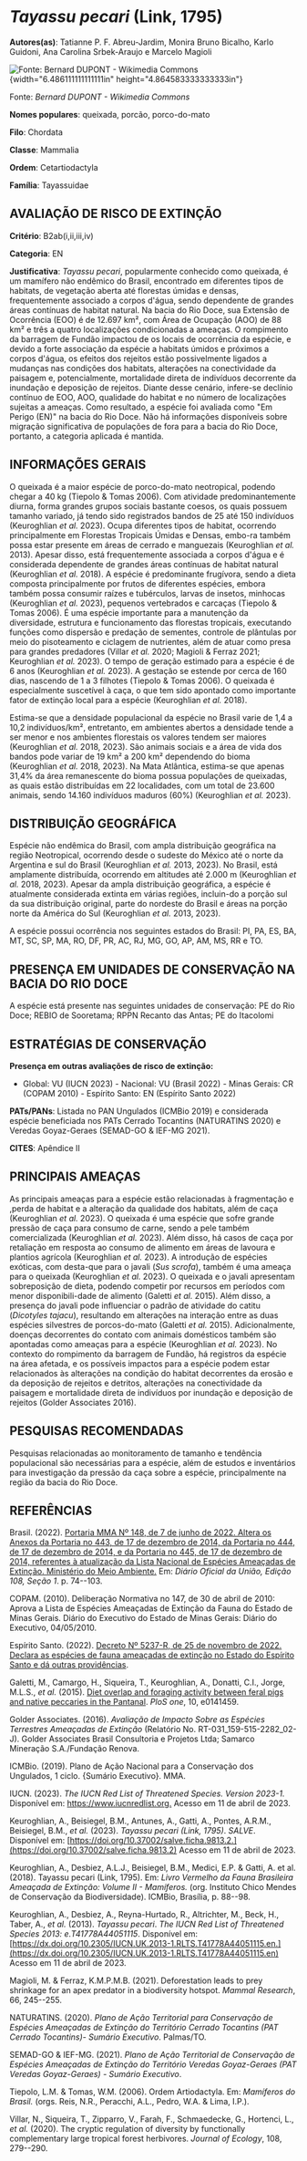 # *Tayassu pecari* (Link, 1795)

**Autores(as)**: Tatianne P. F. Abreu-Jardim, Monira Bruno Bicalho, Karlo Guidoni, Ana Carolina Srbek-Araujo e Marcelo Magioli

![Fonte: Bernard DUPONT - Wikimedia Commons](media/rId20.jpg){width="6.486111111111111in" height="4.864583333333333in"}

Fonte: *Bernard DUPONT - Wikimedia Commons*

**Nomes populares**: queixada, porcão, porco-do-mato

**Filo**: Chordata

**Classe**: Mammalia

**Ordem**: Cetartiodactyla

**Família**: Tayassuidae

## AVALIAÇÃO DE RISCO DE EXTINÇÃO

**Critério**: B2ab(i,ii,iii,iv)

**Categoria**: EN

**Justificativa**: *Tayassu pecari*, popularmente conhecido como queixada, é um mamífero não endêmico do Brasil, encontrado em diferentes tipos de habitats, de vegetação aberta até florestas úmidas e densas, frequentemente associado a corpos d'água, sendo dependente de grandes áreas contínuas de habitat natural. Na bacia do Rio Doce, sua Extensão de Ocorrência (EOO) é de 12.697 km², com Área de Ocupação (AOO) de 88 km² e três a quatro localizações condicionadas a ameaças. O rompimento da barragem de Fundão impactou de os locais de ocorrência da espécie, e devido a forte associação da espécie a habitats úmidos e próximos a corpos d'água, os efeitos dos rejeitos estão possivelmente ligados a mudanças nas condições dos habitats, alterações na conectividade da paisagem e, potencialmente, mortalidade direta de indivíduos decorrente da inundação e deposição de rejeitos. Diante desse cenário, infere-se declínio contínuo de EOO, AOO, qualidade do
habitat e no número de localizações sujeitas a ameaças. Como resultado, a espécie foi avaliada como "Em Perigo (EN)" na bacia do Rio Doce. Não há informações disponíveis sobre migração significativa de populações de fora para a bacia do Rio Doce, portanto, a categoria aplicada é mantida.

## INFORMAÇÕES GERAIS

O queixada é a maior espécie de porco-do-mato neotropical, podendo chegar a 40 kg (Tiepolo & Tomas 2006). Com atividade predominantemente diurna, forma grandes grupos sociais bastante coesos, os quais possuem tamanho variado, já tendo sido registrados bandos de 25 até 150 indivíduos (Keuroghlian *et al.* 2023). Ocupa diferentes tipos de habitat, ocorrendo principalmente em Florestas Tropicais Úmidas e Densas, embo-ra também possa estar presente em áreas de cerrado e manguezais (Keuroghlian *et al.* 2013). Apesar disso, está frequentemente associada a corpos d'água e é considerada dependente de grandes áreas contínuas de habitat natural (Keuroghlian *et al.* 2018).  A espécie é predominante frugívora, sendo a dieta composta principalmente por frutos de diferentes espécies, embora também possa consumir raízes e tubérculos, larvas de insetos, minhocas (Keuroghlian *et al.* 2023), pequenos vertebrados e carcaças (Tiepolo & Tomas 2006).  É uma espécie importante
para a manutenção da diversidade, estrutura e funcionamento das florestas tropicais, executando funções como dispersão e predação de sementes, controle de plântulas por meio do pisoteamento e ciclagem de nutrientes, além de atuar como presa para grandes predadores (Villar *et al.* 2020; Magioli & Ferraz 2021; Keuroghlian *et al.* 2023). O tempo de geração estimado para a espécie é de 6 anos (Keuroghlian *et al.* 2023). A gestação se estende por cerca de 160 dias, nascendo de 1 a 3 filhotes (Tiepolo & Tomas 2006). O queixada é especialmente suscetível à caça, o que tem sido apontado como importante fator de extinção local para a espécie (Keuroghlian *et al.* 2018).

Estima-se que a densidade populacional da espécie no Brasil varie de 1,4 a 10,2 indivíduos/km², entretanto, em ambientes abertos a densidade tende a ser menor e nos ambientes florestais os valores tendem ser maiores (Keuroghlian *et al.* 2018, 2023). São animais sociais e a área de vida dos bandos pode variar de 19 km² a 200 km² dependendo do bioma (Keuroghlian *et al.* 2018, 2023). Na Mata Atlântica, estima-se que apenas 31,4% da área remanescente do bioma possua populações de queixadas, as quais estão distribuídas em 22 localidades, com um total de 23.600 animais, sendo 14.160 indivíduos maduros (60%) (Keuroghlian *et al.* 2023).

## DISTRIBUIÇÃO GEOGRÁFICA

Espécie não endêmica do Brasil, com ampla distribuição geográfica na região Neotropical, ocorrendo desde o sudeste do México até o norte da Argentina e sul do Brasil (Keuroghlian *et al.* 2013, 2023). No Brasil, está amplamente distribuída, ocorrendo em altitudes até 2.000 m (Keuroghlian *et al.* 2018, 2023). Apesar da ampla distribuição geográfica, a espécie é atualmente considerada extinta em várias regiões, incluin-do a porção sul da sua distribuição original, parte do nordeste do Brasil e áreas na porção norte da América do Sul (Keuroghlian *et al.* 2013, 2023).

A espécie possui ocorrência nos seguintes estados do Brasil: PI, PA, ES, BA, MT, SC, SP, MA, RO, DF, PR, AC, RJ, MG, GO, AP, AM, MS, RR e TO.

## PRESENÇA EM UNIDADES DE CONSERVAÇÃO NA BACIA DO RIO DOCE

A espécie está presente nas seguintes unidades de conservação: PE do Rio Doce; REBIO de Sooretama; RPPN Recanto das Antas; PE do Itacolomi

## ESTRATÉGIAS DE CONSERVAÇÃO

**Presença em outras avaliações de risco de extinção:**

-   Global: VU (IUCN 2023) -   Nacional: VU (Brasil 2022) -   Minas Gerais: CR (COPAM 2010) -   Espírito Santo: EN (Espírito Santo 2022)

**PATs/PANs**: Listada no PAN Ungulados (ICMBio 2019) e considerada espécie beneficiada nos PATs Cerrado Tocantins (NATURATINS 2020) e Veredas Goyaz-Geraes (SEMAD-GO & IEF-MG 2021).

**CITES**: Apêndice II

## PRINCIPAIS AMEAÇAS

As principais ameaças para a espécie estão relacionadas à fragmentação e ,perda de habitat e a alteração da qualidade dos habitats, além de caça (Keuroghlian *et al.* 2023). O queixada é uma espécie que sofre grande pressão de caça para consumo de carne, sendo a pele também comercializada (Keuroghlian *et al.* 2023). Além disso, há casos de caça por retaliação em resposta ao consumo de alimento em áreas de lavoura e plantios agrícola (Keuroghlian *et al.* 2023). A introdução de espécies exóticas, com desta-que para o javali (*Sus scrofa*), também é uma ameaça para o queixada (Keuroghlian *et al.* 2023). O queixada e o javali apresentam sobreposição de dieta, podendo competir por recursos em períodos com menor disponibili-dade de alimento (Galetti *et al.* 2015). Além disso, a presença do javali pode influenciar o padrão de atividade do catitu (*Dicotyles tajacu*), resultando em alterações na interação entre as duas espécies silvestres de
porcos-do-mato (Galetti *et al.* 2015). Adicionalmente, doenças decorrentes do contato com animais domésticos também são apontadas como ameaças para a espécie (Keuroghlian *et al.* 2023). No contexto do rompimento da barragem de Fundão, há registros da espécie na área afetada, e os possíveis impactos para a espécie podem estar relacionados às alterações na condição do habitat decorrentes da erosão e da deposição de rejeitos e detritos, alterações na conectividade da paisagem e mortalidade direta de indivíduos por inundação e deposição de rejeitos (Golder Associates 2016).

## PESQUISAS RECOMENDADAS

Pesquisas relacionadas ao monitoramento de tamanho e tendência populacional são necessárias para a espécie, além de estudos e inventários para investigação da pressão da caça sobre a espécie, principalmente na região da bacia do Rio Doce.

## REFERÊNCIAS

Brasil. (2022). [Portaria MMA Nº 148, de 7 de junho de 2022. Altera os Anexos da Portaria no 443, de 17 de dezembro de 2014, da Portaria no 444, de 17 de dezembro de 2014, e da Portaria no 445, de 17 de dezembro de 2014, referentes à atualização da Lista Nacional de Espécies Ameaçadas de Extinção. Ministério do Meio Ambiente.](https://in.gov.br/en/web/dou/-/portaria-mma-n-148-de-7-de-junho-de-2022-406272733) Em: *Diário Oficial da União, Edição 108, Seção 1*. p. 74--103.

COPAM. (2010). Deliberação Normativa no 147, de 30 de abril de 2010: Aprova a Lista de Espécies Ameaçadas de Extinção da Fauna do Estado de Minas Gerais. Diário do Executivo do Estado de Minas Gerais: Diário do Executivo, 04/05/2010.

Espírito Santo. (2022). [Decreto Nº 5237-R, de 25 de novembro de 2022.  Declara as espécies de fauna ameaçadas de extinção no Estado do Espírito Santo e dá outras providências](https://iema.es.gov.br/Media/iema/FAUNA/Decreto%205237-R_2022_25-Nov%20-%20Fauna%20(s-peixes)%20-%20Lista%20de%20Esp%C3%A9cies%20Amea%C3%A7adas%20de%20Extin%C3%A7%C3%A3o.pdf).

Galetti, M., Camargo, H., Siqueira, T., Keuroghlian, A., Donatti, C.I., Jorge, M.L.S., *et al.* (2015). [Diet overlap and foraging activity between feral pigs and native peccaries in the Pantanal](https://doi.org/10.1371/journal.pone.0141459). *PloS one*, 10, e0141459.

Golder Associates. (2016). *Avaliação de Impacto Sobre as Espécies Terrestres Ameaçadas de Extinção* (Relatório No.  RT-031_159-515-2282_02-J). Golder Associates Brasil Consultoria e Projetos Ltda; Samarco Mineração S.A./Fundação Renova.

ICMBio. (2019). Plano de Ação Nacional para a Conservação dos Ungulados, 1 ciclo. {Sumário Executivo}. MMA.

IUCN. (2023). *The IUCN Red List of Threatened Species. Version 2023-1.* Disponível em: <https://www.iucnredlist.org.> Acesso em 11 de abril de 2023.

Keuroghlian, A., Beisiegel, B.M., Antunes, A., Gatti, A., Pontes, A.R.M., Beisiegel, B.M., *et al.* (2023). *Tayassu pecari (Link, 1795)*.  *SALVE*. Disponível em: [https://doi.org/10.37002/salve.ficha.9813.2.](https://doi.org/10.37002/salve.ficha.9813.2) Acesso em 11 de abril de 2023.

Keuroghlian, A., Desbiez, A.L.J., Beisiegel, B.M., Medici, E.P. & Gatti, A. et al. (2018). Tayassu pecari (Link, 1795). Em: *Livro Vermelho da Fauna Brasileira Ameaçada de Extinção: Volume II - Mamíferos.* (org.  Instituto Chico Mendes de Conservação da Biodiversidade). ICMBio, Brasília, p. 88--98.

Keuroghlian, A., Desbiez, A., Reyna-Hurtado, R., Altrichter, M., Beck, H., Taber, A., *et al.* (2013). *Tayassu pecari*. *The IUCN Red List of Threatened Species 2013: e.T41778A44051115*. Disponível em: [https://dx.doi.org/10.2305/IUCN.UK.2013-1.RLTS.T41778A44051115.en.](https://dx.doi.org/10.2305/IUCN.UK.2013-1.RLTS.T41778A44051115.en) Acesso em 11 de abril de 2023.

Magioli, M. & Ferraz, K.M.P.M.B. (2021). Deforestation leads to prey shrinkage for an apex predator in a biodiversity hotspot. *Mammal Research*, 66, 245--255.

NATURATINS. (2020). *Plano de Ação Territorial para Conservação de Espécies Ameaçadas de Extinção do Território Cerrado Tocantins (PAT Cerrado Tocantins)- Sumário Executivo*. Palmas/TO.

SEMAD-GO & IEF-MG. (2021). *Plano de Ação Territorial de Conservação de Espécies Ameaçadas de Extinção do Território Veredas Goyaz-Geraes (PAT Veredas Goyaz-Geraes) - Sumário Executivo*.

Tiepolo, L.M. & Tomas, W.M. (2006). Ordem Artiodactyla. Em: *Mamíferos do Brasil.* (orgs. Reis, N.R., Peracchi, A.L., Pedro, W.A. & Lima, I.P.).

Villar, N., Siqueira, T., Zipparro, V., Farah, F., Schmaedecke, G., Hortenci, L., *et al.* (2020). The cryptic regulation of diversity by functionally complementary large tropical forest herbivores. *Journal of Ecology*, 108, 279--290.
